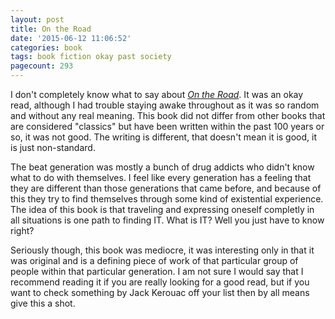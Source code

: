 ```yaml
---
layout: post
title: On the Road
date: '2015-06-12 11:06:52'
categories: book
tags: book fiction okay past society
pagecount: 293
---
```


I don't completely know what to say about
[*On the Road*][road-amazon]. It was an okay read, although
I had trouble staying awake throughout as it was so random
and without any real meaning. This book did not differ from other
books that are considered "classics" but have been written
within the past 100 years or so, it was not good. The writing is
different, that doesn't mean it is good, it is just non-standard.

The beat generation was mostly a bunch of drug addicts who didn't
know what to do with themselves. I feel like every generation has
a feeling that they are different than those generations that came
before, and because of this they try to find themselves through
some kind of existential experience. The idea of this book is
that traveling and expressing oneself completly in all situations
is one path to finding IT. What is IT? Well you just have to know
right?

Seriously though, this book was mediocre, it was interesting only
in that it was original and is a defining piece of work of that
particular group of people within that particular generation. I am not
sure I would say that I recommend reading it if you are really looking
for a good read, but if you want to check something by Jack Kerouac off
your list then by all means give this a shot.


[road-amazon]:    http://amzn.com/B002IPZFYQ
